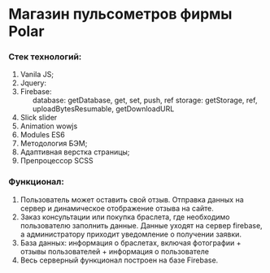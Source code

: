 # Магазин пульсометров фирмы Polar

### Стек технологий: ###
<ol>
  <li>Vanila JS;</li>
  <li>Jquery:</li>
  <li>Firebase:
    <ul>
      database: getDatabase, get, set, push, ref
      storage: getStorage, ref, uploadBytesResumable, getDownloadURL
    </ul>
  </li>
  <li>Slick slider</li>
  <li>Animation wowjs</li>
  <li>Modules ES6</li>
  <li>Методология БЭМ;</li>
  <li>Адаптивная верстка страницы;</li>
  <li>Препроцессор SCSS</li>
</ol>

### Функционал: ###
  <ol>
  <li>Пользователь может оставить свой отзыв. Отправка данных на сервер и динамическое отображение отзыва на сайте.</li>
  <li>Заказ консультации или покупка браслета, где необходимо пользователю заполнить данные. Данные уходят на сервер firebase, а администратору приходит уведомление о получении заявки.</li>
  <li>База данных: информация о браслетах, включая фотографии + отзывы пользователей + информация о пользователе</li>
  <li>Весь серверный функционал построен на базе Firebase.</li>
</ol>
  
  
 
  








